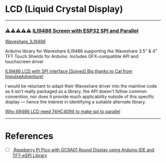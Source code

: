 # LCD (Liquid Crystal Display)

---

### :warning::warning::warning::warning::warning: [ILI9486 Screen with ESP32 SPI and Parallel](https://github.com/Bodmer/TFT_eSPI/issues/299)


[Waveshare_ILI9486](https://github.com/ImpulseAdventure/Waveshare_ILI9486)

Arduino library for Waveshare ILI9486 supporting the Waveshare 3.5" & 4" TFT Touch Shields for Arduino. Includes GFX-compatible API and touchscreen driver

[ILI9486 LCD with SPI interface [Solved] Big thanks to Cal from ImpulseAdventure!](https://forum.arduino.cc/t/ili9486-lcd-with-spi-interface-solved-big-thanks-to-cal-from-impulseadventure/600239/5)

 I would be reluctant to adapt their Waveshare driver into the mainline code as it isn't really packaged as a library, the API doesn't follow common convention, nor does it provide much applicability outside of this specific display — hence the interest in identifying a suitable alternate library.

[Why ili9486 LCD need 74HC4094 to make spi to parallel](https://forums.raspberrypi.com/viewtopic.php?t=158640)

---

# References

- [ ] [ Raspberry Pi Pico with GC9A01 Round Display using Arduino IDE and TFT-eSPI Library](https://www.pcbway.com/project/shareproject/Raspberry_Pi_Pico_with_GC9A01_Round_Display_using_Arduino_IDE_and_TFT_eSPI_Library.html)
